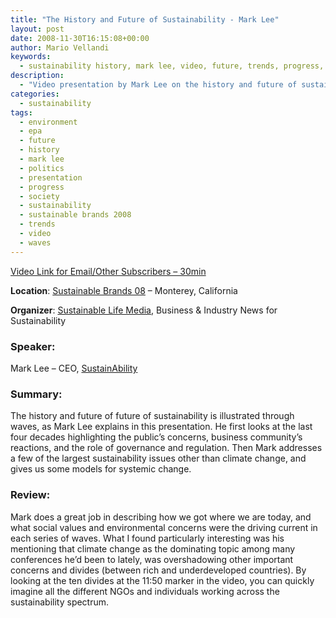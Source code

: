 ```yaml
---
title: "The History and Future of Sustainability - Mark Lee"
layout: post
date: 2008-11-30T16:15:08+00:00
author: Mario Vellandi
keywords:
  - sustainability history, mark lee, video, future, trends, progress, society, waves, systems, values, business, politics, environment
description:
  - "Video presentation by Mark Lee on the history and future of sustainability, highlighting the public's concerns, business reactions, and the role of governance/regulation"
categories:
  - sustainability
tags:
  - environment
  - epa
  - future
  - history
  - mark lee
  - politics
  - presentation
  - progress
  - society
  - sustainability
  - sustainable brands 2008
  - trends
  - video
  - waves
---
```

[Video Link for Email/Other Subscribers &#8211; 30min](http://vimeo.com/11358361 "Presentation by Mark Lee on the future of sustainability")

__Location__: <a href="http://www.sustainablebrands08.com/">Sustainable Brands 08</a> &#8211; Monterey, California

__Organizer__: <a href="http://www.sustainablelifemedia.com/">Sustainable Life Media</a>, Business & Industry News for Sustainability

### **Speaker**:

Mark Lee &#8211; CEO, [SustainAbility](http://www.sustainability.com/)

### __Summary__:

The history and future of future of sustainability is illustrated through waves, as Mark Lee explains in this presentation. He first looks at the last four decades highlighting the public&#8217;s concerns, business community&#8217;s reactions, and the role of governance and regulation. Then Mark addresses a few of the largest sustainability issues other than climate change, and gives us some models for systemic change.

### __Review__:

Mark does a great job in describing how we got where we are today, and what social values and environmental concerns were the driving current in each series of waves. What I found particularly interesting was his mentioning that climate change as the dominating topic among many conferences he&#8217;d been to lately, was overshadowing other important concerns and divides (between rich and underdeveloped countries). By looking at the ten divides at the 11:50 marker in the video, you can quickly imagine all the different NGOs and individuals working across the sustainability spectrum.
